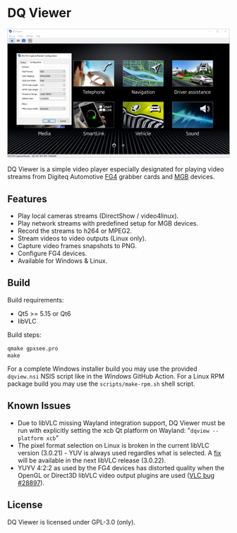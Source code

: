 # DQ Viewer

![DQ Viewer screenshot](dqview.png)

DQ Viewer is a simple video player especially designated for playing video
streams from Digiteq Automotive
[FG4](https://www.digiteqautomotive.com/en/products/grabbers-and-image-tools/framegrabber-4)
grabber cards and
[MGB](https://www.digiteqautomotive.com/en/products/grabbers-and-image-tools/modular-framegrabber-mgb)
devices.

## Features
* Play local cameras streams (DirectShow / video4linux).
* Play network streams with predefined setup for MGB devices.
* Record the streams to h264 or MPEG2.
* Stream videos to video outputs (Linux only).
* Capture video frames snapshots to PNG.
* Configure FG4 devices.
* Available for Windows & Linux.

## Build
Build requirements:
* Qt5 >= 5.15 or Qt6
* libVLC

Build steps:
```shell
qmake gpxsee.pro
make
```

For a complete Windows installer build you may use the provided `dqview.nsi` NSIS
script like in the _Windows_ GitHub Action. For a Linux RPM package build you may
use the `scripts/make-rpm.sh` shell script.

## Known Issues
* Due to libVLC missing Wayland integration support, DQ Viewer must be run with
  explicitly setting the xcb Qt platform on Wayland: "`dqview --platform xcb`"
* The pixel format selection on Linux is broken in the current libVLC version
  (3.0.21) - YUV is always used regardles what is selected.
  A [fix](https://code.videolan.org/videolan/vlc/-/merge_requests/6463) will be
  available in the next libVLC release (3.0.22).
* YUYV 4:2:2 as used by the FG4 devices has distorted quality when the OpenGL
  or Direct3D libVLC video output plugins are used
  ([VLC bug #28897](https://code.videolan.org/videolan/vlc/-/issues/28897)).

## License
DQ Viewer is licensed under GPL-3.0 (only).
